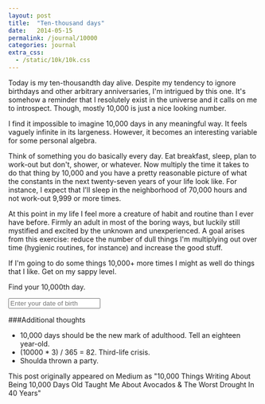 ```yaml
---
layout: post
title:  "Ten-thousand days"
date:   2014-05-15
permalink: /journal/10000
categories: journal
extra_css:
  - /static/10k/10k.css
---
```


Today is my ten-thousandth day alive. Despite my tendency to ignore birthdays and other arbitrary anniversaries, I'm intrigued by this one. It's somehow a reminder that I resolutely exist in the universe and it calls on me to introspect. Though, mostly 10,000 is just a nice looking number.

I find it impossible to imagine 10,000 days in any meaningful way. It feels vaguely infinite in its largeness. However, it becomes an interesting variable for some personal algebra.

Think of something you do basically every day. Eat breakfast, sleep, plan to work-out but don't, shower, or whatever. Now multiply the time it takes to do that thing by 10,000 and you have a pretty reasonable picture of what the constants in the next twenty-seven years of your life look like. For instance, I expect that I'll sleep in the neighborhood of 70,000 hours and not work-out 9,999 or more times.

At this point in my life I feel more a creature of habit and routine than I ever have before. Firmly an adult in most of the boring ways, but luckily still mystified and excited by the unknown and unexperienced. A goal arises from this exercise: reduce the number of dull things I'm multiplying out over time (hygienic routines, for instance) and increase the good stuff.

If I'm going to do some things 10,000+ more times I might as well do things that I like. Get on my sappy level. 

<section id="module-10k" class="module">
  <div class="inside">
    <p class="description">Find your 10,000th day.</p>
    <input type="text" id="datepicker" placeholder="Enter your date of birth">
    <div class="results"></div>
  </div>
</section>

<script src="//ajax.googleapis.com/ajax/libs/jquery/1.11.1/jquery.min.js"></script>
<script src="/static/10k/lib.js"></script>
<script src="/static/10k/10k.js"></script>

###Additional thoughts
- 10,000 days should be the new mark of adulthood. Tell an eighteen year-old.
- (10000 * 3) / 365 = 82. Third-life crisis.
- Shoulda thrown a party.

<div class="notes">
  <p>This post originally appeared on Medium as "10,000 Things Writing About Being 10,000 Days Old Taught Me About Avocados &amp; The Worst Drought In 40 Years"</p>
</div>